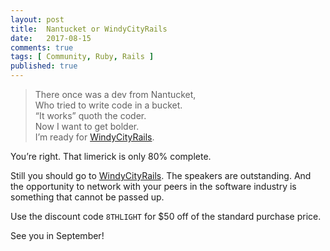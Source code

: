 ```yaml
---
layout: post
title:  Nantucket or WindyCityRails
date:   2017-08-15
comments: true
tags: [ Community, Ruby, Rails ]
published: true
---
```


>There once was a dev from Nantucket,<br/>
Who tried to write code in a bucket.<br/>
“It works” quoth the coder.<br/>
Now I want to get bolder.<br/>
I’m ready for [WindyCityRails](http://windycityrails.com).<br/>

You’re right. That limerick is only 80% complete.

<!--more-->

Still you should go to [WindyCityRails](http://windycityrails.com). The speakers are outstanding. And the opportunity to network with your peers in the software industry is something that cannot be passed up.

Use the discount code `8THLIGHT` for $50 off of the standard purchase price.

See you in September!

